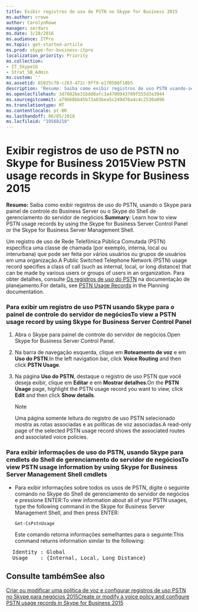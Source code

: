 ```yaml
---
title: Exibir registros de uso de PSTN no Skype for Business 2015
ms.author: crowe
author: CarolynRowe
manager: serdars
ms.date: 3/28/2016
ms.audience: ITPro
ms.topic: get-started-article
ms.prod: skype-for-business-itpro
localization_priority: Priority
ms.collection:
- IT_Skype16
- Strat_SB_Admin
ms.custom: ''
ms.assetid: 65025c78-c263-472c-9ff9-e170588f10b5
description: 'Resumo: Saiba como exibir registros de uso PSTN usando-se o Skype para painel de controle do Business Server ou o Skype para Business Server Management Shell.'
ms.openlocfilehash: 3d7682be31bdd8afc3a4700943789f555d3a3944
ms.sourcegitcommit: a79668bb45b73a63bea5c249d76a4c4c2530a096
ms.translationtype: MT
ms.contentlocale: pt-BR
ms.lasthandoff: 06/05/2018
ms.locfileid: "19568218"
---
```

# <a name="view-pstn-usage-records-in-skype-for-business-2015"></a><span data-ttu-id="13c59-103">Exibir registros de uso de PSTN no Skype for Business 2015</span><span class="sxs-lookup"><span data-stu-id="13c59-103">View PSTN usage records in Skype for Business 2015</span></span>
 
<span data-ttu-id="13c59-104">**Resumo:** Saiba como exibir registros de uso do PSTN, usando o Skype para painel de controle do Business Server ou o Skype do Shell de gerenciamento do servidor de negócios.</span><span class="sxs-lookup"><span data-stu-id="13c59-104">**Summary:** Learn how to view PSTN usage records by using the Skype for Business Server Control Panel or the Skype for Business Server Management Shell.</span></span>
  
<span data-ttu-id="13c59-105">Um registro de uso de Rede Telefônica Pública Comutada (PSTN) especifica uma classe de chamada (por exemplo, interna, local ou interurbana) que pode ser feita por vários usuários ou grupos de usuários em uma organização.</span><span class="sxs-lookup"><span data-stu-id="13c59-105">A Public Switched Telephone Network (PSTN) usage record specifies a class of call (such as internal, local, or long distance) that can be made by various users or groups of users in an organization.</span></span> <span data-ttu-id="13c59-106">Para obter detalhes, consulte [Os registros de uso do PSTN](http://technet.microsoft.com/library/b5f624aa-abe8-455b-a8e3-c228be230463.aspx) na documentação de planejamento.</span><span class="sxs-lookup"><span data-stu-id="13c59-106">For details, see [PSTN Usage Records](http://technet.microsoft.com/library/b5f624aa-abe8-455b-a8e3-c228be230463.aspx) in the Planning documentation.</span></span>
  
### <a name="to-view-a-pstn-usage-record-by-using-skype-for-business-server-control-panel"></a><span data-ttu-id="13c59-107">Para exibir um registro de uso PSTN usando Skype para o painel de controle do servidor de negócios</span><span class="sxs-lookup"><span data-stu-id="13c59-107">To view a PSTN usage record by using Skype for Business Server Control Panel</span></span>

1. <span data-ttu-id="13c59-108">Abra o Skype para painel de controle do servidor de negócios.</span><span class="sxs-lookup"><span data-stu-id="13c59-108">Open Skype for Business Server Control Panel.</span></span>
    
2. <span data-ttu-id="13c59-109">Na barra de navegação esquerda, clique em **Roteamento de voz** e em **Uso do PSTN**.</span><span class="sxs-lookup"><span data-stu-id="13c59-109">In the left navigation bar, click **Voice Routing** and then click **PSTN Usage**.</span></span>
    
3. <span data-ttu-id="13c59-110">Na página **Uso do PSTN**, destaque o registro de uso PSTN que você deseja exibir, clique em **Editar** e em **Mostrar detalhes**.</span><span class="sxs-lookup"><span data-stu-id="13c59-110">On the **PSTN Usage** page, highlight the PSTN usage record you want to view, click **Edit** and then click **Show details**.</span></span> 
    
    > [!NOTE]
    > <span data-ttu-id="13c59-111">Uma página somente leitura do registro de uso PSTN selecionado mostra as rotas associadas e as políticas de voz associadas.</span><span class="sxs-lookup"><span data-stu-id="13c59-111">A read-only page of the selected PSTN usage record shows the associated routes and associated voice policies.</span></span> 
  
### <a name="to-view-pstn-usage-information-by-using-skype-for-business-server-management-shell-cmdlets"></a><span data-ttu-id="13c59-112">Para exibir informações de uso do PSTN, usando Skype para cmdlets do Shell de gerenciamento do servidor de negócios</span><span class="sxs-lookup"><span data-stu-id="13c59-112">To view PSTN usage information by using Skype for Business Server Management Shell cmdlets</span></span>

- <span data-ttu-id="13c59-113">Para exibir informações sobre todos os usos de PSTN, digite o seguinte comando no Skype do Shell de gerenciamento do servidor de negócios e pressione ENTER:</span><span class="sxs-lookup"><span data-stu-id="13c59-113">To view information about all of your PSTN usages, type the following command in the Skype for Business Server Management Shell, and then press ENTER:</span></span>
    
  ```
  Get-CsPstnUsage
  ```

    <span data-ttu-id="13c59-114">Este comando retorna informações semelhantes para o seguinte:</span><span class="sxs-lookup"><span data-stu-id="13c59-114">This command returns information similar to the following:</span></span>
    
<pre>
  Identity : Global
  Usage    : {Internal, Local, Long Distance}
</pre>

## <a name="see-also"></a><span data-ttu-id="13c59-115">Consulte também</span><span class="sxs-lookup"><span data-stu-id="13c59-115">See also</span></span>

[<span data-ttu-id="13c59-116">Criar ou modificar uma política de voz e configurar registros de uso PSTN no Skype para negócios 2015</span><span class="sxs-lookup"><span data-stu-id="13c59-116">Create or modify a voice policy and configure PSTN usage records in Skype for Business 2015</span></span>](voice-policy-and-pstn-usage-records.md)